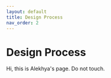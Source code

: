 ```yaml
---
layout: default
title: Design Process
nav_order: 2
---
```


# Design Process

Hi, this is Alekhya's page. Do not touch.

